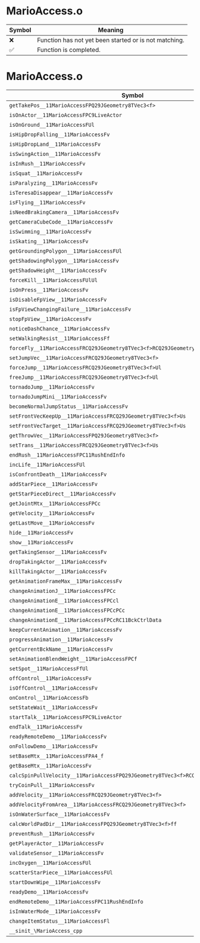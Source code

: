 # MarioAccess.o
| Symbol | Meaning 
| ------------- | ------------- 
| :x: | Function has not yet been started or is not matching. 
| :white_check_mark: | Function is completed. 


# MarioAccess.o
| Symbol | Decompiled? |
| ------------- | ------------- |
| `getTakePos__11MarioAccessFPQ29JGeometry8TVec3<f>` | :x: |
| `isOnActor__11MarioAccessFPC9LiveActor` | :x: |
| `isOnGround__11MarioAccessFUl` | :x: |
| `isHipDropFalling__11MarioAccessFv` | :x: |
| `isHipDropLand__11MarioAccessFv` | :x: |
| `isSwingAction__11MarioAccessFv` | :x: |
| `isInRush__11MarioAccessFv` | :x: |
| `isSquat__11MarioAccessFv` | :x: |
| `isParalyzing__11MarioAccessFv` | :x: |
| `isTeresaDisappear__11MarioAccessFv` | :x: |
| `isFlying__11MarioAccessFv` | :x: |
| `isNeedBrakingCamera__11MarioAccessFv` | :x: |
| `getCameraCubeCode__11MarioAccessFv` | :x: |
| `isSwimming__11MarioAccessFv` | :x: |
| `isSkating__11MarioAccessFv` | :x: |
| `getGroundingPolygon__11MarioAccessFUl` | :x: |
| `getShadowingPolygon__11MarioAccessFv` | :x: |
| `getShadowHeight__11MarioAccessFv` | :x: |
| `forceKill__11MarioAccessFUlUl` | :x: |
| `isOnPress__11MarioAccessFv` | :x: |
| `isDisableFpView__11MarioAccessFv` | :x: |
| `isFpViewChangingFailure__11MarioAccessFv` | :x: |
| `stopFpView__11MarioAccessFv` | :x: |
| `noticeDashChance__11MarioAccessFv` | :x: |
| `setWalkingResist__11MarioAccessFf` | :x: |
| `forceFly__11MarioAccessFRCQ29JGeometry8TVec3<f>RCQ29JGeometry8TVec3<f>l` | :x: |
| `setJumpVec__11MarioAccessFRCQ29JGeometry8TVec3<f>` | :x: |
| `forceJump__11MarioAccessFRCQ29JGeometry8TVec3<f>Ul` | :x: |
| `freeJump__11MarioAccessFRCQ29JGeometry8TVec3<f>Ul` | :x: |
| `tornadoJump__11MarioAccessFv` | :x: |
| `tornadoJumpMini__11MarioAccessFv` | :x: |
| `becomeNormalJumpStatus__11MarioAccessFv` | :x: |
| `setFrontVecKeepUp__11MarioAccessFRCQ29JGeometry8TVec3<f>Us` | :x: |
| `setFrontVecTarget__11MarioAccessFRCQ29JGeometry8TVec3<f>Us` | :x: |
| `getThrowVec__11MarioAccessFPQ29JGeometry8TVec3<f>` | :x: |
| `setTrans__11MarioAccessFRCQ29JGeometry8TVec3<f>Us` | :x: |
| `endRush__11MarioAccessFPC11RushEndInfo` | :x: |
| `incLife__11MarioAccessFUl` | :x: |
| `isConfrontDeath__11MarioAccessFv` | :x: |
| `addStarPiece__11MarioAccessFv` | :x: |
| `getStarPieceDirect__11MarioAccessFv` | :x: |
| `getJointMtx__11MarioAccessFPCc` | :x: |
| `getVelocity__11MarioAccessFv` | :x: |
| `getLastMove__11MarioAccessFv` | :x: |
| `hide__11MarioAccessFv` | :x: |
| `show__11MarioAccessFv` | :x: |
| `getTakingSensor__11MarioAccessFv` | :x: |
| `dropTakingActor__11MarioAccessFv` | :x: |
| `killTakingActor__11MarioAccessFv` | :x: |
| `getAnimationFrameMax__11MarioAccessFv` | :x: |
| `changeAnimationJ__11MarioAccessFPCc` | :x: |
| `changeAnimationE__11MarioAccessFPCcl` | :x: |
| `changeAnimationE__11MarioAccessFPCcPCc` | :x: |
| `changeAnimationE__11MarioAccessFPCcRC11BckCtrlData` | :x: |
| `keepCurrentAnimation__11MarioAccessFv` | :x: |
| `progressAnimation__11MarioAccessFv` | :x: |
| `getCurrentBckName__11MarioAccessFv` | :x: |
| `setAnimationBlendWeight__11MarioAccessFPCf` | :x: |
| `setSpot__11MarioAccessFfUl` | :x: |
| `offControl__11MarioAccessFv` | :x: |
| `isOffControl__11MarioAccessFv` | :x: |
| `onControl__11MarioAccessFb` | :x: |
| `setStateWait__11MarioAccessFv` | :x: |
| `startTalk__11MarioAccessFPC9LiveActor` | :x: |
| `endTalk__11MarioAccessFv` | :x: |
| `readyRemoteDemo__11MarioAccessFv` | :x: |
| `onFollowDemo__11MarioAccessFv` | :x: |
| `setBaseMtx__11MarioAccessFPA4_f` | :x: |
| `getBaseMtx__11MarioAccessFv` | :x: |
| `calcSpinPullVelocity__11MarioAccessFPQ29JGeometry8TVec3<f>RCQ29JGeometry8TVec3<f>` | :x: |
| `tryCoinPull__11MarioAccessFv` | :x: |
| `addVelocity__11MarioAccessFRCQ29JGeometry8TVec3<f>` | :x: |
| `addVelocityFromArea__11MarioAccessFRCQ29JGeometry8TVec3<f>` | :x: |
| `isOnWaterSurface__11MarioAccessFv` | :x: |
| `calcWorldPadDir__11MarioAccessFPQ29JGeometry8TVec3<f>ff` | :x: |
| `preventRush__11MarioAccessFv` | :x: |
| `getPlayerActor__11MarioAccessFv` | :x: |
| `validateSensor__11MarioAccessFv` | :x: |
| `incOxygen__11MarioAccessFUl` | :x: |
| `scatterStarPiece__11MarioAccessFUl` | :x: |
| `startDownWipe__11MarioAccessFv` | :x: |
| `readyDemo__11MarioAccessFv` | :x: |
| `endRemoteDemo__11MarioAccessFPC11RushEndInfo` | :x: |
| `isInWaterMode__11MarioAccessFv` | :x: |
| `changeItemStatus__11MarioAccessFl` | :x: |
| `__sinit_\MarioAccess_cpp` | :x: |
